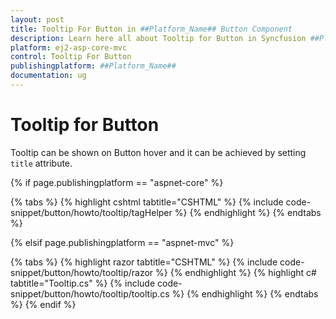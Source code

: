 ```yaml
---
layout: post
title: Tooltip For Button in ##Platform_Name## Button Component
description: Learn here all about Tooltip for Button in Syncfusion ##Platform_Name## Button component of Syncfusion Essential JS 2 and more.
platform: ej2-asp-core-mvc
control: Tooltip For Button
publishingplatform: ##Platform_Name##
documentation: ug
---
```



# Tooltip for Button

Tooltip can be shown on Button hover and it can be achieved by setting `title` attribute.

{% if page.publishingplatform == "aspnet-core" %}

{% tabs %}
{% highlight cshtml tabtitle="CSHTML" %}
{% include code-snippet/button/howto/tooltip/tagHelper %}
{% endhighlight %}
{% endtabs %}

{% elsif page.publishingplatform == "aspnet-mvc" %}

{% tabs %}
{% highlight razor tabtitle="CSHTML" %}
{% include code-snippet/button/howto/tooltip/razor %}
{% endhighlight %}
{% highlight c# tabtitle="Tooltip.cs" %}
{% include code-snippet/button/howto/tooltip/tooltip.cs %}
{% endhighlight %}
{% endtabs %}
{% endif %}

